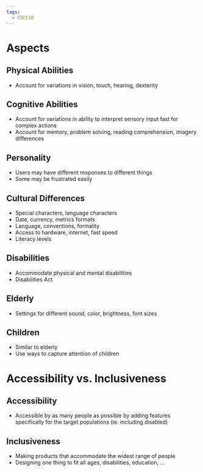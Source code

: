 ```yaml
---
tags:
  - CSCC10
---
```

# Aspects
## Physical Abilities
- Account for variations in vision, touch, hearing, dexterity
## Cognitive Abilities
- Account for variations in ability to interpret sensory input fast for complex actions
- Account for memory, problem solving, reading comprehension, imagery differences
## Personality
- Users may have different responses to different things
- Some may be frustrated easily
## Cultural Differences
- Special characters, language characters
- Date, currency, metrics formats
- Language, conventions, formality
- Access to hardware, internet, fast speed
- Literacy levels
## Disabilities
- Accommodate physical and mental disabilities
- Disabilities Act
## Elderly
- Settings for different sound, color, brightness, font sizes
## Children
- Similar to elderly
- Use ways to capture attention of children
# Accessibility vs. Inclusiveness
## Accessibility
- Accessible by as many people as possible by adding features specifically for the target populations (ie. including disabled)
## Inclusiveness
- Making products that accommodate the widest range of people
- Designing one thing to fit all ages, disabilities, education, ...